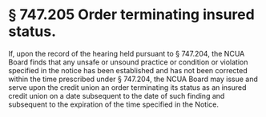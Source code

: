 # § 747.205   Order terminating insured status.

If, upon the record of the hearing held pursuant to § 747.204, the NCUA Board finds that any unsafe or unsound practice or condition or violation specified in the notice has been established and has not been corrected within the time prescribed under § 747.204, the NCUA Board may issue and serve upon the credit union an order terminating its status as an insured credit union on a date subsequent to the date of such finding and subsequent to the expiration of the time specified in the Notice.




